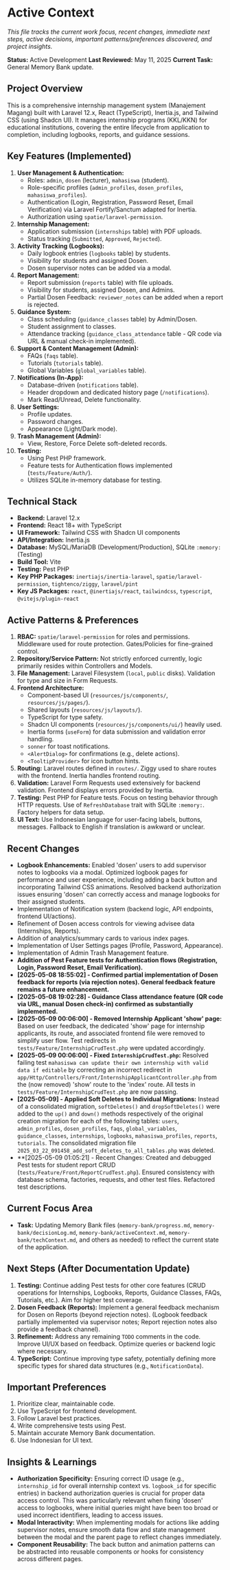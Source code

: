 # Active Context

_This file tracks the current work focus, recent changes, immediate next steps, active decisions, important patterns/preferences discovered, and project insights._

**Status:** Active Development
**Last Reviewed:** May 11, 2025
**Current Task:** General Memory Bank update.

## Project Overview

This is a comprehensive internship management system (Manajement Magang) built with Laravel 12.x, React (TypeScript), Inertia.js, and Tailwind CSS (using Shadcn UI). It manages internship programs (KKL/KKN) for educational institutions, covering the entire lifecycle from application to completion, including logbooks, reports, and guidance sessions.

## Key Features (Implemented)

1.  **User Management & Authentication:**
    - Roles: `admin`, `dosen` (lecturer), `mahasiswa` (student).
    - Role-specific profiles (`admin_profiles`, `dosen_profiles`, `mahasiswa_profiles`).
    - Authentication (Login, Registration, Password Reset, Email Verification) via Laravel Fortify/Sanctum adapted for Inertia.
    - Authorization using `spatie/laravel-permission`.
2.  **Internship Management:**
    - Application submission (`internships` table) with PDF uploads.
    - Status tracking (`Submitted`, `Approved`, `Rejected`).
3.  **Activity Tracking (Logbooks):**
    - Daily logbook entries (`logbooks` table) by students.
    - Visibility for students and assigned Dosen.
    - Dosen supervisor notes can be added via a modal.
4.  **Report Management:**
    - Report submission (`reports` table) with file uploads.
    - Visibility for students, assigned Dosen, and Admins.
    - Partial Dosen Feedback: `reviewer_notes` can be added when a report is rejected.
5.  **Guidance System:**
    - Class scheduling (`guidance_classes` table) by Admin/Dosen.
    - Student assignment to classes.
    - Attendance tracking (`guidance_class_attendance` table - QR code via URL & manual check-in implemented).
6.  **Support & Content Management (Admin):**
    - FAQs (`faqs` table).
    - Tutorials (`tutorials` table).
    - Global Variables (`global_variables` table).
7.  **Notifications (In-App):**
    - Database-driven (`notifications` table).
    - Header dropdown and dedicated history page (`/notifications`).
    - Mark Read/Unread, Delete functionality.
8.  **User Settings:**
    - Profile updates.
    - Password changes.
    - Appearance (Light/Dark mode).
9.  **Trash Management (Admin):**
    - View, Restore, Force Delete soft-deleted records.
10. **Testing:**
    - Using Pest PHP framework.
    - Feature tests for Authentication flows implemented (`tests/Feature/Auth/`).
    - Utilizes SQLite in-memory database for testing.

## Technical Stack

- **Backend:** Laravel 12.x
- **Frontend:** React 18+ with TypeScript
- **UI Framework:** Tailwind CSS with Shadcn UI components
- **API/Integration:** Inertia.js
- **Database:** MySQL/MariaDB (Development/Production), SQLite `:memory:` (Testing)
- **Build Tool:** Vite
- **Testing:** Pest PHP
- **Key PHP Packages:** `inertiajs/inertia-laravel`, `spatie/laravel-permission`, `tightenco/ziggy`, `laravel/pint`
- **Key JS Packages:** `react`, `@inertiajs/react`, `tailwindcss`, `typescript`, `@vitejs/plugin-react`

## Active Patterns & Preferences

1.  **RBAC:** `spatie/laravel-permission` for roles and permissions. Middleware used for route protection. Gates/Policies for fine-grained control.
2.  **Repository/Service Pattern:** Not strictly enforced currently, logic primarily resides within Controllers and Models.
3.  **File Management:** Laravel Filesystem (`local`, `public` disks). Validation for type and size in Form Requests.
4.  **Frontend Architecture:**
    - Component-based UI (`resources/js/components/`, `resources/js/pages/`).
    - Shared layouts (`resources/js/layouts/`).
    - TypeScript for type safety.
    - Shadcn UI components (`resources/js/components/ui/`) heavily used.
    - Inertia forms (`useForm`) for data submission and validation error handling.
    - `sonner` for toast notifications.
    - `<AlertDialog>` for confirmations (e.g., delete actions).
    - `<TooltipProvider>` for icon button hints.
5.  **Routing:** Laravel routes defined in `routes/`. Ziggy used to share routes with the frontend. Inertia handles frontend routing.
6.  **Validation:** Laravel Form Requests used extensively for backend validation. Frontend displays errors provided by Inertia.
7.  **Testing:** Pest PHP for Feature tests. Focus on testing behavior through HTTP requests. Use of `RefreshDatabase` trait with SQLite `:memory:`. Factory helpers for data setup.
8.  **UI Text:** Use Indonesian language for user-facing labels, buttons, messages. Fallback to English if translation is awkward or unclear.

## Recent Changes

- **Logbook Enhancements:** Enabled 'dosen' users to add supervisor notes to logbooks via a modal. Optimized logbook pages for performance and user experience, including adding a back button and incorporating Tailwind CSS animations. Resolved backend authorization issues ensuring 'dosen' can correctly access and manage logbooks for their assigned students.
- Implementation of Notification system (backend logic, API endpoints, frontend UI/actions).
- Refinement of Dosen access controls for viewing advisee data (Internships, Reports).
- Addition of analytics/summary cards to various index pages.
- Implementation of User Settings pages (Profile, Password, Appearance).
- Implementation of Admin Trash Management feature.
- **Addition of Pest Feature tests for Authentication flows (Registration, Login, Password Reset, Email Verification).**
- **[2025-05-08 18:55:02] - Confirmed partial implementation of Dosen feedback for reports (via rejection notes). General feedback feature remains a future enhancement.**
- **[2025-05-08 19:02:28] - Guidance Class attendance feature (QR code via URL, manual Dosen check-in) confirmed as substantially implemented.**
- **[2025-05-09 00:06:00] - Removed Internship Applicant 'show' page:** Based on user feedback, the dedicated 'show' page for internship applicants, its route, and associated frontend file were removed to simplify user flow. Test redirects in `tests/Feature/InternshipCrudTest.php` were updated accordingly.
- **[2025-05-09 00:06:00] - Fixed `InternshipCrudTest.php`:** Resolved failing test `mahasiswa can update their own internship with valid data if editable` by correcting an incorrect redirect in `app/Http/Controllers/Front/InternshipApplicantController.php` from the (now removed) 'show' route to the 'index' route. All tests in `tests/Feature/InternshipCrudTest.php` are now passing.
- **[2025-05-09] - Applied Soft Deletes to Individual Migrations:** Instead of a consolidated migration, `softDeletes()` and `dropSoftDeletes()` were added to the `up()` and `down()` methods respectively of the original creation migration for each of the following tables: `users`, `admin_profiles`, `dosen_profiles`, `faqs`, `global_variables`, `guidance_classes`, `internships`, `logbooks`, `mahasiswa_profiles`, `reports`, `tutorials`. The consolidated migration file `2025_03_22_091458_add_soft_deletes_to_all_tables.php` was deleted.
- \*\*[2025-05-09 01:05:21] - Recent Changes: Created and debugged Pest tests for student report CRUD (`tests/Feature/Front/ReportCrudTest.php`). Ensured consistency with database schema, factories, requests, and other test files. Refactored test descriptions.

## Current Focus Area

- **Task:** Updating Memory Bank files (`memory-bank/progress.md`, `memory-bank/decisionLog.md`, `memory-bank/activeContext.md`, `memory-bank/techContext.md`, and others as needed) to reflect the current state of the application.

## Next Steps (After Documentation Update)

1.  **Testing:** Continue adding Pest tests for other core features (CRUD operations for Internships, Logbooks, Reports, Guidance Classes, FAQs, Tutorials, etc.). Aim for higher test coverage.
2.  **Dosen Feedback (Reports):** Implement a general feedback mechanism for Dosen on Reports (beyond rejection notes). (Logbook feedback partially implemented via supervisor notes; Report rejection notes also provide a feedback channel).
3.  **Refinement:** Address any remaining `TODO` comments in the code. Improve UI/UX based on feedback. Optimize queries or backend logic where necessary.
4.  **TypeScript:** Continue improving type safety, potentially defining more specific types for shared data structures (e.g., `NotificationData`).

## Important Preferences

1.  Prioritize clear, maintainable code.
2.  Use TypeScript for frontend development.
3.  Follow Laravel best practices.
4.  Write comprehensive tests using Pest.
5.  Maintain accurate Memory Bank documentation.
6.  Use Indonesian for UI text.

## Insights & Learnings

- **Authorization Specificity:** Ensuring correct ID usage (e.g., `internship_id` for overall internship context vs. `logbook_id` for specific entries) in backend authorization queries is crucial for proper data access control. This was particularly relevant when fixing 'dosen' access to logbooks, where initial queries might have been too broad or used incorrect identifiers, leading to access issues.
- **Modal Interactivity:** When implementing modals for actions like adding supervisor notes, ensure smooth data flow and state management between the modal and the parent page to reflect changes immediately.
- **Component Reusability:** The back button and animation patterns can be abstracted into reusable components or hooks for consistency across different pages.
